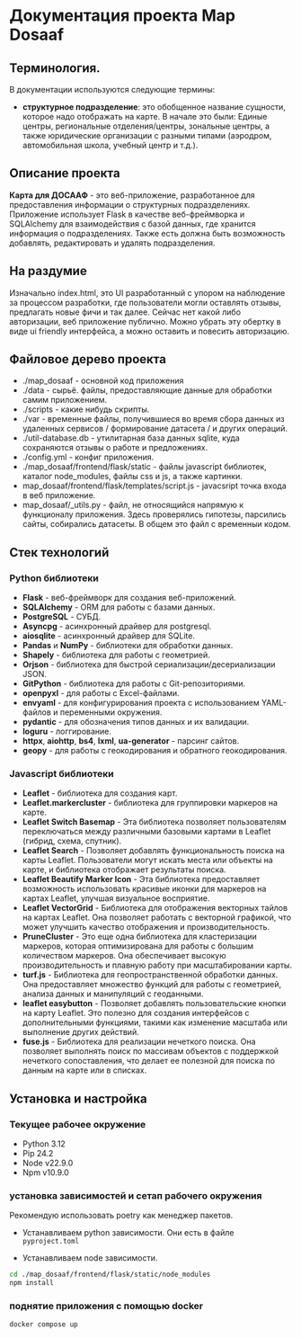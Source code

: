 # Документация проекта Map Dosaaf

## Терминология.

В документации используются следующие термины:
- **структурное подразделение**: это обобщенное название сущности, которое надо отображать на карте. В начале это были: Единые центры, региональные отделения/центры, зональные центры, а также юридические организации с разными типами (аэродром, автомобильная школа, учебный центр и т.д.).

## Описание проекта

**Карта для ДОСААФ** - это веб-приложение, разработанное для предоставления информации о структурных подразделениях. Приложение использует Flask в качестве веб-фреймворка и SQLAlchemy для взаимодействия с базой данных, где хранится информация о подразделениях. Также есть должна быть возможность добавлять, редактировать и удалять подразделения. 

## На раздумие
Изначально index.html, это UI разработанный с упором на наблюдение за процессом разработки, где пользователи могли оставлять отзывы, предлагать новые фичи и так далее. Сейчас нет какой либо авторизации, веб приложение публично. Можно убрать эту обертку в виде ui friendly интерфейса, а можно оставить и повесить авторизацию.

## Файловое дерево проекта
- ./map_dosaaf - основной код приложения
- ./data - сырьё. файлы, предоставляющие данные для обработки самим приложением.
- ./scripts - какие нибудь скрипты.
- ./var - временные файлы, получившиеся во время сбора данных из удаленных сервисов / формирование датасета / и других операций.
- ./util-database.db - утилитарная база данных sqlite, куда сохраняются отзывы о работе и предложениях.
- ./config.yml - конфиг приложения.
- ./map_dosaaf/frontend/flask/static - файлы javascript библиотек, каталог node_modules, файлы css и js, а также картинки.
- map_dosaaf/frontend/flask/templates/script.js - javacsript точка входа в веб приложение.
- map_dosaaf/_utils.py - файл, не относящийся напрямую к функционалу приложения. Здесь проверялись гипотезы, парсились сайты, собирались датасеты. В общем это файл с временныи кодом.

## Стек технологий

### Python библиотеки

- **Flask** - веб-фреймворк для создания веб-приложений.
- **SQLAlchemy** - ORM для работы с базами данных.
- **PostgreSQL** - СУБД.
- **Asyncpg** - асинхронный драйвер для postgresql.
- **aiosqlite** - асинхронный драйвер для SQLite.
- **Pandas** и **NumPy** - библиотеки для обработки данных.
- **Shapely** - библиотека для работы с геометрией.
- **Orjson** - библиотека для быстрой сериализации/десериализации JSON.
- **GitPython** - библиотека для работы с Git-репозиториями.
- **openpyxl** - для работы с Excel-файлами.
- **envyaml** - для конфигурирования проекта с использованием YAML-файлов и переменными окружения.
- **pydantic** - для обозначения типов данных и их валидации.
- **loguru** - логгирование.
- **httpx**, **aiohttp**, **bs4**, **lxml**, **ua-generator** - парсинг сайтов.
- **geopy** - для работы с геокодирования и обратного геокодирования.

### Javascript библиотеки

- **Leaflet** - библиотека для создания карт.
- **Leaflet.markercluster** - библиотека для группировки маркеров на
карте.
- **Leaflet Switch Basemap** - Эта библиотека позволяет пользователям переключаться между различными базовыми картами в Leaflet (гибрид, схема, спутник).
- **Leaflet Search** - Позволяет добавлять функциональность поиска на карты Leaflet. Пользователи могут искать места или объекты на карте, и библиотека отображает результаты поиска.
- **Leaflet Beautify Marker Icon** - Эта библиотека предоставляет возможность использовать красивые иконки для маркеров на картах Leaflet, улучшая визуальное восприятие.
- **Leaflet VectorGrid** - Библиотека для отображения векторных тайлов на картах Leaflet. Она позволяет работать с векторной графикой, что может улучшить качество отображения и производительность.
- **PruneCluster** - Это еще одна библиотека для кластеризации маркеров, которая оптимизирована для работы с большим количеством маркеров. Она обеспечивает высокую производительность и плавную работу при масштабировании карты.
- **turf.js** - Библиотека для геопространственной обработки данных. Она предоставляет множество функций для работы с геометрией, анализа данных и манипуляций с геоданными.
- **leaflet easybutton** - Позволяет добавлять пользовательские кнопки на карту Leaflet. Это полезно для создания интерфейсов с дополнительными функциями, такими как изменение масштаба или выполнение других действий.
- **fuse.js** - Библиотека для реализации нечеткого поиска. Она позволяет выполнять поиск по массивам объектов с поддержкой нечеткого сопоставления, что делает ее полезной для поиска по данным на карте или в списках.

## Установка и настройка

### Текущее рабочее окружение

- Python 3.12
- Pip 24.2
- Node v22.9.0
- Npm v10.9.0

### установка зависимостей и сетап рабочего окружения

Рекомендую использовать poetry как менеджер пакетов.

- Устанавливаем python зависимости. Они есть в файле `pyproject.toml`

- Устанавливаем node зависимости.

```bash
cd ./map_dosaaf/frontend/flask/static/node_modules
npm install
```

### поднятие приложения с помощью docker

```bash
docker compose up
```
